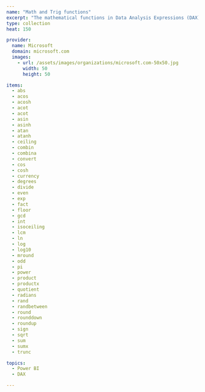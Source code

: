 ```yaml
---
name: "Math and Trig functions"
excerpt: "The mathematical functions in Data Analysis Expressions (DAX) are very similar to the Excel mathematical and trigonometric functions. This section lists the mathematical functions provided by DAX."
type: collection
heat: 150

provider:
  name: Microsoft
  domain: microsoft.com
  images:
    - url: /assets/images/organizations/microsoft.com-50x50.jpg
      width: 50
      height: 50

items:
  - abs
  - acos
  - acosh
  - acot
  - acot
  - asin
  - asinh
  - atan
  - atanh
  - ceiling
  - combin
  - combina
  - convert
  - cos
  - cosh
  - currency
  - degrees
  - divide
  - even
  - exp
  - fact
  - floor
  - gcd
  - int
  - isoceiling
  - lcm
  - ln
  - log
  - log10
  - mround
  - odd
  - pi
  - power
  - product
  - productx
  - quotient
  - radians
  - rand
  - randbetween
  - round
  - rounddown
  - roundup
  - sign
  - sqrt
  - sum
  - sumx
  - trunc

topics:
  - Power BI
  - DAX

---
```



